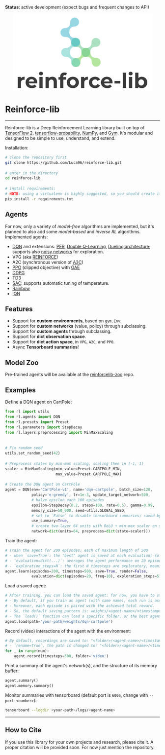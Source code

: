 **Status**: active development (expect bugs and frequent changes to API)

<p align="center"><img src="src/logo.png" alt="reinforce-lib_logo"></p>

[//]: # (<img src="src/logo.png" alt="reinforce-lib_logo" width="50%" align="right" />)

# Reinforce-lib

---
Reinforce-lib is a Deep Reinforcement Learning library built on top of [TensorFlow 2](https://www.tensorflow.org/), 
[tensorflow-probability](https://www.tensorflow.org/probability), [NumPy](https://numpy.org/), and 
[Gym](https://github.com/openai/gym). It's modular and designed to be simple to use, understand, and extend.

Installation:
```bash
# clone the repository first
git clone https://github.com/Luca96/reinforce-lib.git

# enter in the directory
cd reinforce-lib

# install requirements:
# NOTE: using a virtualenv is highly suggested, so you should create it before installing the dependencies
pip install -r requirements.txt
```

## Agents

For now, only a variety of *model-free* algorithms are implemented, but it's planned to also add some *model-based* and 
*inverse RL* algorithms. Implemented agents:
- [DQN](https://www.nature.com/articles/nature14236?wm=book_wap_0005) and extensions: 
[PER](https://arxiv.org/pdf/1511.05952), [Double Q-Learning](https://ojs.aaai.org/index.php/AAAI/article/download/10295/10154), 
[Dueling architecture](http://proceedings.mlr.press/v48/wangf16.pdf); supports also 
[noisy networks](https://arxiv.org/pdf/1706.10295.pdf) for exploration.
- VPG (aka [REINFORCE](https://link.springer.com/content/pdf/10.1007/BF00992696.pdf))
- A2C (synchronous version of [A3C](http://proceedings.mlr.press/v48/mniha16.pdf))
- [PPO](https://arxiv.org/pdf/1707.06347.pdf?ref=https://githubhelp.com) (clipped objective) with 
[GAE](https://arxiv.org/pdf/1506.02438.pdf?ref=https://githubhelp.com)
- [DDPG](https://arxiv.org/pdf/1509.02971.pdf)
- [TD3](http://proceedings.mlr.press/v80/fujimoto18a/fujimoto18a.pdf)
- [SAC](https://arxiv.org/pdf/1812.05905): supports automatic tuning of temperature.
- [Rainbow](https://www.aaai.org/ocs/index.php/AAAI/AAAI18/paper/viewFile/17204/16680)
- [IQN](http://proceedings.mlr.press/v80/dabney18a/dabney18a.pdf)

## Features

- Support for **custom environments**, based on `gym.Env`.
- Support for **custom networks** (value, policy) through subclassing.
- Support for **custom agents** through subclassing.
- Support for **dict observation space**.
- Support for **dict action space**, in `VPG`, `A2C`, and `PPO`.
- Async **Tensorboard summaries**!

## Model Zoo
Pre-trained agents will be available at the [reinforcelib-zoo](https://github.com/Luca96/reinforcelib-zoo) repo.

## Examples
Define a DQN agent on CartPole:
```python
from rl import utils
from rl.agents import DQN
from rl.presets import Preset
from rl.parameters import StepDecay
from rl.layers.preprocessing import MinMaxScaling


# Fix random seed
utils.set_random_seed(42)

# Preprocess states by min-max scaling, scaling then in [-1, 1]
scaler = MinMaxScaling(min_value=Preset.CARTPOLE_MIN, 
                       max_value=Preset.CARTPOLE_MAX)

# Create the DQN agent on CartPole
agent = DQN(env='CartPole-v1', name='dqn-cartpole', batch_size=128,
            policy='e-greedy', lr=1e-3, update_target_network=500,
            # halve epsilon each 100 episodes
            epsilon=StepDecay(0.2, steps=100, rate=0.5), gamma=0.99,
            memory_size=50_000, seed=utils.GLOBAL_SEED,
            # set to `False` to disable tensorboard summaries; saved by default in `logs/dqn-cartpole`
            use_summary=True,
            # create two-layer 64 units with ReLU + min-max scaler on states
            network=dict(units=64, preprocess=dict(state=scaler)))
```

Train the agent:
```python
# Train the agent for 200 episodes, each of maximum length of 500
# - when `save=True`: the "best" agent is saved at each evaluation; so also `evaluation` has to be provided.
# - `evaluation=dict(...)`: averages the agent performance on 20 episodes; evaluation is done each `freq` learning episodes.
# - `exploration_steps=N`: the first N timesteps are exploratory, meaning that the agent will act randomly. 
agent.learn(episodes=200, timesteps=500, save=True, render=False,
            evaluation=dict(episodes=20, freq=10), exploration_steps=512)
```

Load a saved agent:
```python
# After training, you can load the saved agent: for now, you have to still defined the agent as above.
# - By default, if you train an agent (with same name), each run is assigned a "timestamp".
# - Moreover, each episode is paired with the achieved total reward.
# - So, the default saving pattern is: weights/<agent-name>/<timestamp>/<episode>-<reward>
# - The `load()` function can load a specific folder, or the best agent across runs (by default).
agent.load(path='your-path/weights/dqn-cartpole')
```

Record (video) interactions of the agent with the environment:
```python
# By default, recordings are saved to: "<folder>/<agent-name>/<timestamp>"
# - `rename=True`, the path is changed to: "<folder>/<agent-name>/<timestamp>-<reward>"
for _ in range(num):
    agent.record(timesteps=500, folder='video')
```

Print a summary of the agent's network(s), and the structure of its memory buffer:
```python
agent.summary()
agent.memory.summary()
```

Monitor summaries with tensorboard (default port is `6006`, change with `--port <number>`):
```bash
tensorboard --logdir <your-path>/logs/<agent-name>
```

---

## How to Cite
If you use this library for your own projects and research, please cite it.
A proper citation will be provided soon. For now just mention the repository.

